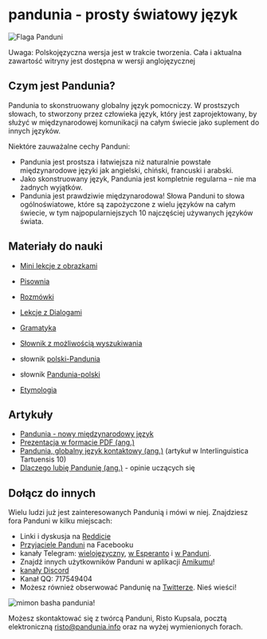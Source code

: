 pandunia - prosty światowy język
==================================

![](http://www.pandunia.info/bandir/bandir.png "Flaga Panduni")

Uwaga: Polskojęzyczna wersja jest w trakcie tworzenia. Cała i aktualna zawartość witryny jest dostępna w wersji anglojęzycznej

## Czym jest Pandunia?

Pandunia to skonstruowany globalny język pomocniczy. W prostszych słowach, to stworzony przez człowieka język, który jest zaprojektowany, by służyć w międzynarodowej komunikacji na całym świecie jako suplement do innych języków.

Niektóre zauważalne cechy Panduni:

- Pandunia jest prostsza i łatwiejsza niż naturalnie powstałe międzynarodowe języki jak angielski, chiński, francuski i arabski.
- Jako skonstruowany język, Pandunia jest kompletnie regularna – nie ma żadnych wyjątków.
- Pandunia jest prawdziwie międzynarodowa! Słowa Panduni to słowa ogólnoświatowe, które są zapożyczone z wielu języków na całym świecie, w tym najpopularniejszych 10 najczęściej używanych języków świata.


## Materiały do nauki

- [Mini lekcje z obrazkami](http://www.pandunia.info/pandunia/mini_darse.html)
- [Pisownia](102_ABC.md)
- [Rozmówki](200_baze_jumla.md)
- [Lekcje z Dialogami](201_shula.md)
- [Gramatyka](100_baze_kanun.md)

- [Słownik z możliwością wyszukiwania](tiddly.html)
- słownik [polski-Pandunia](polski-pandunia.md)
- słownik [Pandunia-polski](pandunia-polski.md)
- [Etymologia](leksaslia.md)

## Artykuły

- [Pandunia - nowy międzynarodowy język](001_dunia_basha.md)
- [Prezentacja w formacie PDF (ang.)](http://www.pandunia.info/engli/Pandunia-presentation.pdf)
- [Pandunia, globalny język kontaktowy (ang.)](http://www.pandunia.info/makal/Pandunia_in_Interlinguistica_Tartuensis_10.pdf) (artykuł w Interlinguistica Tartuensis 10)
- [Dlaczego lubię Pandunię (ang.)](http://www.pandunia.info/makal/Why_do_I_like_Pandunia.pdf) - opinie uczących się

## Dołącz do innych

Wielu ludzi już jest zainteresowanych Pandunią i mówi w niej. Znajdziesz fora Panduni w kilku miejscach:

- Linki i dyskusja na [Reddicie](https://www.reddit.com/r/pandunia/)
- [Przyjaciele Panduni](http://www.facebook.com/groups/pandunia) na Facebooku
- kanały Telegram: [wielojęzyczny](https://t.me/joinchat/AAAAAEPVsifmS6xRLAlxVA), [w Esperanto](https://pandunia.telegramo.org/) i [w Panduni](https://t.me/joinchat/AAAAAENlKqzlMtGkrmf5rg).
- Znajdź innych użytkowników Panduni w aplikacji [Amikumu](https://amikumu.com/)!
- [kanały Discord](https://discord.gg/FWavWeG)
- Kanał QQ: 717549404
- Możesz również obserwować Pandunię na [Twitterze](https://twitter.com/pandunia_). Nieś wieści!

![](http://www.pandunia.info/grafe/mome_loga_pandunia.png "mimon basha pandunia!")

Możesz skontaktować się z twórcą Panduni, Risto Kupsala, pocztą elektroniczną [risto@pandunia.info](mailto:risto@pandunia.info) oraz na wyżej wymienionych forach.
